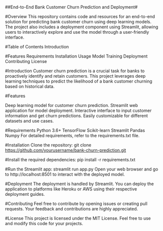 ##End-to-End Bank Customer Churn Prediction and Deployment#

#Overview
This repository contains code and resources for an end-to-end solution for predicting bank customer churn using deep learning models. The project also includes a deployment component using Streamlit, allowing users to interactively explore and use the model through a user-friendly interface.

#Table of Contents
Introduction

#Features
Requirements
Installation
Usage
Model Training
Deployment
Contributing
License

#Introduction
Customer churn prediction is a crucial task for banks to proactively identify and retain customers. This project leverages deep learning techniques to predict the likelihood of a bank customer churning based on historical data.

#Features

Deep learning model for customer churn prediction.
Streamlit web application for model deployment.
Interactive interface to input customer information and get churn predictions.
Easily customizable for different datasets and use cases.

#Requirements
Python 3.6+
TensorFlow
Scikit-learn
Streamlit
Pandas
Numpy
For detailed requirements, refer to the requirements.txt file.

#Installation
Clone the repository:
git clone https://github.com/yourusername/bank-churn-prediction.git

#Install the required dependencies:
pip install -r requirements.txt


#Run the Streamlit app:
streamlit run app.py
Open your web browser and go to http://localhost:8501 to interact with the deployed model.


#Deployment
The deployment is handled by Streamlit. You can deploy the application to platforms like Heroku or AWS using their respective deployment guides.

#Contributing
Feel free to contribute by opening issues or creating pull requests. Your feedback and contributions are highly appreciated.

#License
This project is licensed under the MIT License. Feel free to use and modify this code for your projects.
